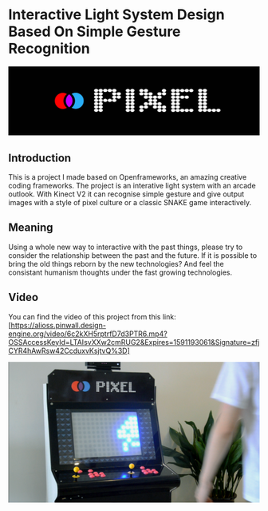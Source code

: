 # Interactive Light System Design Based On Simple Gesture Recognition 

![LOGO](https://github.com/actbee/Interactive-Light-System-Design-Based-On-Simple-Gesture-Recognition-/blob/master/images/pixel.jpg)

## Introduction

This is a project I made based on Openframeworks, an amazing creative coding frameworks. 
The project is an interative light system with an arcade outlook. With Kinect V2 it can recognise simple gesture and give output images with
a style of pixel culture or a classic SNAKE game interactively.


## Meaning

Using a whole new way to interactive with the past things, please try to consider the relationship between the past and the future. If it is 
possible to bring the old things reborn by the new technologies? And feel the consistant humanism thoughts under the fast growing technologies.


## Video

You can find the video of this project from this link: [https://alioss.pinwall.design-engine.org/video/6c2kXH5rptrfD7d3PTR6.mp4?OSSAccessKeyId=LTAIsvXXw2cmRUG2&Expires=1591193061&Signature=zfjCYR4hAwRsw42CcduxvKsjtvQ%3D]

![PIXEL](https://github.com/actbee/Interactive-Light-System-Design-Based-On-Simple-Gesture-Recognition-/blob/master/images/chosen/1.png?raw=true)
